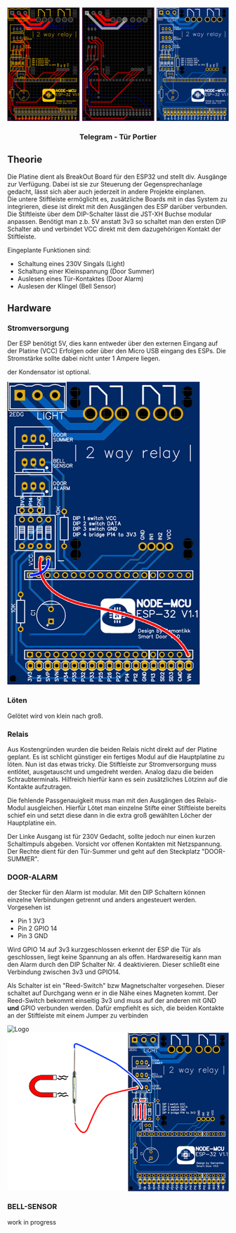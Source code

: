 <br />
<p align="center">
    <img src="images/gesamt.png" alt="Logo">

  <h3 align="center">Telegram - Tür Portier</h3>
</p>






<!-- Theorie -->
## Theorie

Die Platine dient als BreakOut Board für den ESP32 und stellt div. Ausgänge zur Verfügung. 
Dabei ist sie zur Steuerung der Gegensprechanlage gedacht, lässt sich aber auch jederzeit in andere Projekte einplanen.   
Die untere Stiftleiste ermöglicht es, zusätzliche Boards mit in das System zu integrieren, diese ist direkt mit den Ausgängen des ESP darüber verbunden.
Die Stiftleiste über dem DIP-Schalter lässt die JST-XH Buchse modular anpassen. Benötigt man z.b. 5V anstatt 3v3 so schaltet man den ersten DIP Schalter ab und verbindet VCC direkt mit dem dazugehörigen Kontakt der Stiftleiste. 

Eingeplante Funktionen sind:
- Schaltung eines 230V Singals (Light)
- Schaltung einer Kleinspannung (Door Summer)
- Auslesen eines Tür-Kontaktes (Door Alarm)
- Auslesen der Klingel (Bell Sensor) 


<!-- Hardware -->
## Hardware

### Stromversorgung

Der ESP benötigt 5V, dies kann entweder über den externen Eingang auf der Platine (VCC) Erfolgen oder über den Micro USB eingang des ESPs.
Die Stromstärke sollte dabei nicht unter 1 Ampere liegen.

der Kondensator ist optional. 

<img src="images/vcc.png" >

### Löten

Gelötet wird von klein nach groß. 


### Relais

Aus Kostengründen wurden die beiden Relais nicht direkt auf der Platine geplant. Es ist schlicht günstiger ein fertiges Modul auf die Hauptplatine zu löten. 
Nun ist das etwas tricky. 
Die Stiftleiste zur Stromversorgung muss entlötet, ausgetauscht und umgedreht werden. 
Analog dazu die beiden Schraubterminals. Hilfreich hierfür kann es sein zusätzliches Lötzinn auf die Kontakte aufzutragen.

Die fehlende Passgenauigkeit muss man mit den Ausgängen des Relais-Modul ausgleichen. Hierfür Lötet man einzelne Stifte einer Stiftleiste bereits schief ein und setzt diese dann in die extra groß gewählten Löcher der Hauptplatine ein. 

Der Linke Ausgang ist für 230V Gedacht, sollte jedoch nur einen kurzen Schaltimpuls abgeben. Vorsicht vor offenen Kontakten mit Netzspannung.
Der Rechte dient für den Tür-Summer und geht auf den Steckplatz "DOOR-SUMMER".

### DOOR-ALARM

der Stecker für den Alarm ist modular. Mit den DIP Schaltern können einzelne Verbindungen getrennt und anders angesteuert werden.
Vorgesehen ist 
- Pin 1 3V3
- Pin 2 GPIO 14
- Pin 3 GND 

Wird GPIO 14 auf 3v3 kurzgeschlossen erkennt der ESP die Tür als geschlossen, liegt keine Spannung an als offen. 
Hardwareseitig kann man den Alarm durch den DIP Schalter Nr. 4 deaktivieren. Dieser schließt eine Verbindung zwischen 3v3 und GPIO14. 

Als Schalter ist ein "Reed-Switch" bzw Magnetschalter vorgesehen. Dieser schaltet auf Durchgang wenn er in die Nähe eines Magneten kommt.
Der Reed-Switch bekommt einseitig 3v3 und muss auf der anderen mit GND **und** GPIO verbunden werden.
Dafür empfiehlt es sich, die beiden Kontakte an der Stiftleiste mit einem Jumper zu verbinden 

<img src="https://upload.wikimedia.org/wikipedia/commons/b/b0/Jumper_on_motherboard.jpg" alt="Logo">

<img src="images/reedswitch.png" >



### BELL-SENSOR

work in progress
